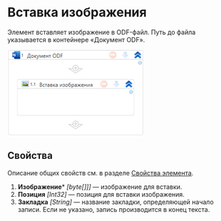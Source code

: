 # Вставка изображения

Элемент вставляет изображение в ODF-файл. Путь до файла указывается в контейнере «Документ ODF».

![](../../../../resources/activities/extra/odf-oxml/doc/odf-input-image.png)


## Свойства

Описание общих свойств см. в разделе [Свойства элемента](https://docs.primo-rpa.ru/primo-rpa/primo-studio/process/elements#svoistva-elementa).


1. **Изображение**\* *[byte[]]]* — изображение для вставки.  
2. **Позиция** *[Int32]* — позиция для вставки изображения. 
3. **Закладка** *[String]* — название закладки, определяющей начало записи. Если не указано, запись производится в конец текста.



